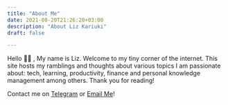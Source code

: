 ```yaml
---
title: "About Me"
date: 2021-08-20T21:26:20+03:00
description: "About Liz Kariuki"
draft: false

---
```


Hello 👋🏿 ,
My name is Liz. Welcome to my tiny corner of the internet. This site hosts my ramblings and thoughts about various topics I am passionate about: tech, learning, productivity, finance and personal knowledge management among others. Thank you for reading!

Contact me on [Telegram](https://t.me/lizard_s) or [Email Me](mailto:lizwkariuki58@gmail.com)!
